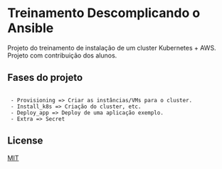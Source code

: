 # Treinamento Descomplicando o Ansible

Projeto do treinamento de instalação de um cluster Kubernetes + AWS. Projeto com contribuição dos alunos.


## Fases do projeto

```

 - Provisioning => Criar as instâncias/VMs para o cluster.
 - Install_k8s => Criação do cluster, etc.
 - Deploy_app => Deploy de uma aplicação exemplo.
 - Extra => Secret

```


## License
[MIT](https://choosealicense.com/licenses/mit/)
